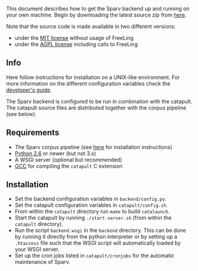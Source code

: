 This document describes how to get the Sparv backend up and running on your own machine. Begin by downloading the latest source zip from [here](https://spraakbanken.gu.se/pub/sparv.dist/sparv_backend).

Note that the source code is made available in two different versions:
* under the [MIT license](https://opensource.org/licenses/MIT) without usage of FreeLing
* under the [AGPL license](http://www.gnu.org/licenses/agpl.html) including calls to FreeLing


## Info
Here follow instructions for installation on a UNIX-like environment.
For more information on the different configuration variables check the [developer's guide](https://spraakbanken.gu.se/eng/research/infrastructure/sparv/developersguides).

The Sparv backend is configured to be run in combination with the catapult. The catapult source files are distributed together with the corpus pipeline (see below).

## Requirements

* The Sparv corpus pipeline (see [here](https://spraakbanken.gu.se/eng/research/infrastructure/sparv/distribution/pipeline) for installation instructions)
* [Python 2.6](http://python.org/) or newer (but not 3.x)
* A WSGI server (optional but recommended)
* [GCC](http://gcc.gnu.org/install) for compiling the `catapult` C extension

## Installation

* Set the backend configuration variables in `backend/config.py`.
* Set the catapult configuration variables in `catapult/config.sh`.
* From within the `catapult` directory run `make` to build `catalaunch`.
* Start the catapult by running `./start-server.sh` (from within the `catapult` directory).
* Run the script `backend.wsgi` in the `backend` directory.
This can be done by running it directly from the python interpreter or by setting up a
`.htaccess` file such that the WSGI script will automatically loaded by your WSGI server.
* Set up the cron jobs listed in `catapult/cronjobs` for the automatic
maintenance of Sparv.
